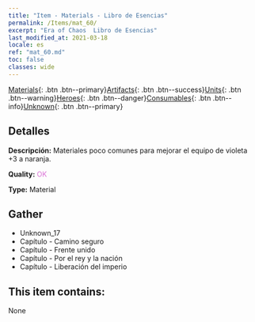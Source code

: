 ```yaml
---
title: "Item - Materials - Libro de Esencias"
permalink: /Items/mat_60/
excerpt: "Era of Chaos  Libro de Esencias"
last_modified_at: 2021-03-18
locale: es
ref: "mat_60.md"
toc: false
classes: wide
---
```

 [Materials](/es/Items/){: .btn .btn--primary}[Artifacts](/es/Items/Artifacts/){: .btn .btn--success}[Units](/es/Items/Units/){: .btn .btn--warning}[Heroes](/es/Items/Heroes/){: .btn .btn--danger}[Consumables](/es/Items/Consumables/){: .btn .btn--info}[Unknown](/es/Items/Unknown/){: .btn .btn--primary}

## Detalles
 **Descripción:** Materiales poco comunes para mejorar el equipo de violeta +3 a naranja.

 **Quality:** <span style="color: #DA70D6">OK</span>

 **Type:** Material

## Gather

*    Unknown_17 
*    Capítulo - Camino seguro 
*    Capítulo - Frente unido 
*    Capítulo - Por el rey y la nación 
*    Capítulo - Liberación del imperio 

## This item contains:

  None

